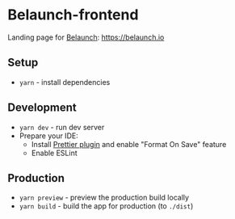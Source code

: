 # Belaunch-frontend

Landing page for [Belaunch](https://github.com/belaunch-io/Belaunch-frontend.git): https://belaunch.io

## Setup

- `yarn` - install dependencies

## Development

- `yarn dev` - run dev server
- Prepare your IDE:
    - Install [Prettier plugin](https://prettier.io/docs/en/editors.html) and enable "Format On Save" feature
    - Enable ESLint

## Production

- `yarn preview` - preview the production build locally
- `yarn build` - build the app for production (to `./dist`)
